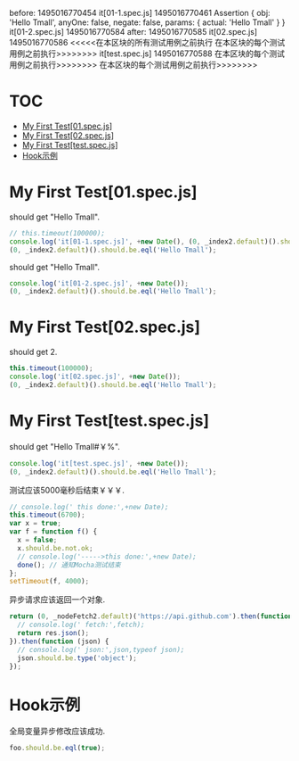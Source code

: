  before: 1495016770454
it[01-1.spec.js] 1495016770461 Assertion {
  obj: 'Hello Tmall',
  anyOne: false,
  negate: false,
  params: { actual: 'Hello Tmall' } }
it[01-2.spec.js] 1495016770584
 after: 1495016770585
it[02.spec.js] 1495016770586
<<<<<在本区块的所有测试用例之前执行
在本区块的每个测试用例之前执行>>>>>>>>
it[test.spec.js] 1495016770588
在本区块的每个测试用例之前执行>>>>>>>>
在本区块的每个测试用例之前执行>>>>>>>>
# TOC
   - [My First Test[01.spec.js]](#my-first-test01specjs)
   - [My First Test[02.spec.js]](#my-first-test02specjs)
   - [My First Test[test.spec.js]](#my-first-testtestspecjs)
   - [Hook示例](#hook)
<a name=""></a>
 
<a name="my-first-test01specjs"></a>
# My First Test[01.spec.js]
should get "Hello Tmall".

```js
// this.timeout(100000);
console.log('it[01-1.spec.js]', +new Date(), (0, _index2.default)().should);
(0, _index2.default)().should.be.eql('Hello Tmall');
```

should get "Hello Tmall".

```js
console.log('it[01-2.spec.js]', +new Date());
(0, _index2.default)().should.be.eql('Hello Tmall');
```

<a name="my-first-test02specjs"></a>
# My First Test[02.spec.js]
should get 2.

```js
this.timeout(100000);
console.log('it[02.spec.js]', +new Date());
(0, _index2.default)().should.be.eql('Hello Tmall');
```

<a name="my-first-testtestspecjs"></a>
# My First Test[test.spec.js]
should get "Hello Tmall#￥%".

```js
console.log('it[test.spec.js]', +new Date());
(0, _index2.default)().should.be.eql('Hello Tmall');
```

测试应该5000毫秒后结束￥￥￥.

```js
// console.log(' this done:',+new Date);
this.timeout(6700);
var x = true;
var f = function f() {
  x = false;
  x.should.be.not.ok;
  // console.log('----->this done:',+new Date);
  done(); // 通知Mocha测试结束
};
setTimeout(f, 4000);
```

异步请求应该返回一个对象.

```js
return (0, _nodeFetch2.default)('https://api.github.com').then(function (res) {
  // console.log(' fetch:',fetch);
  return res.json();
}).then(function (json) {
  // console.log(' json:',json,typeof json);
  json.should.be.type('object');
});
```

<a name="hook"></a>
# Hook示例
全局变量异步修改应该成功.

```js
foo.should.be.eql(true);
```

